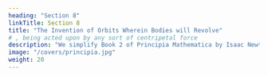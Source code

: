 ```yaml
---
heading: "Section 8"
linkTitle: Section 8
title: "The Invention of Orbits Wherein Bodies will Revolve"
# , being acted upon by any sort of centripetal force
description: "We simplify Book 2 of Principia Mathematica by Isaac Newton."
image: "/covers/principia.jpg"
weight: 20
---
```


